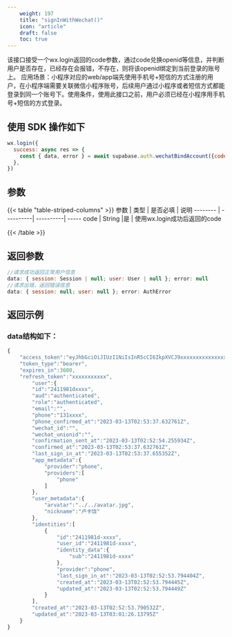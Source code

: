 ```yaml
---
    weight: 197
    title: "signInWithWechat()"
    icon: "article"
    draft: false
    toc: true
---
```


该接口接受一个wx.login返回的code参数，通过code兑换openid等信息，并判断用户是否存在，已经存在会报错，不存在，则将该openid绑定到当前登录的账号上。
应用场景：小程序对应的web/app端先使用手机号+短信的方式注册的用户，在小程序端需要关联微信小程序账号，后续用户通过小程序或者短信方式都能登录到同一个账号下。使用条件，使用此接口之前，用户必须已经在小程序用手机号+短信的方式登录。

## 使用 SDK 操作如下

```js
wx.login({
  success: async res => {
    const { data, error } = await supabase.auth.wechatBindAccount({code:res.code})
  },
})
```


## 参数

{{< table "table-striped-columns" >}}
参数   | 类型        | 是否必填      | 说明
-------- | ----------| ----------| -----
code | String        |是          | 使用wx.login成功后返回的code

{{< /table >}}



## 返回参数

```js
//请求成功返回正常用户信息
data: { session: Session | null; user: User | null }; error: null 
//请求出错，返回错误信息
data: { session: null; user: null }; error: AuthError 

```

## 返回示例

### data结构如下：


  
```js
{
    "access_token":"eyJhbGciOiJIUzI1NiIsInR5cCI6IkpXVCJ9xxxxxxxxxxxxxxxxxxxxxxxx",
    "token_type":"bearer",
    "expires_in":3600,
    "refresh_token":"xxxxxxxxxxx",
        "user":{
        "id":"2411981dxxxx",
        "aud":"authenticated",
        "role":"authenticated",
        "email":"",
        "phone":"131xxxx",
        "phone_confirmed_at":"2023-03-13T02:53:37.632761Z",
        "wechat_id":"",
        "wechat_unionid":"",
        "confirmation_sent_at":"2023-03-13T02:52:54.255934Z",
        "confirmed_at":"2023-03-13T02:53:37.632761Z",
        "last_sign_in_at":"2023-03-13T02:53:37.655352Z",
        "app_metadata":{
            "provider":"phone",
            "providers":[
                "phone"
            ]
        },
        "user_metadata":{
            "arvatar":"../../avatar.jpg",
            "nickname":"卢卡饶"
        },
        "identities":[
            {
                "id":"2411981d-xxxx",
                "user_id":"2411981d-xxxx",
                "identity_data":{
                    "sub":"2411981d-xxxx"
                },
                "provider":"phone",
                "last_sign_in_at":"2023-03-13T02:52:53.794404Z",
                "created_at":"2023-03-13T02:52:53.794445Z",
                "updated_at":"2023-03-13T02:52:53.794449Z"
            }
        ],
        "created_at":"2023-03-13T02:52:53.790532Z",
        "updated_at":"2023-03-13T03:01:26.13795Z"
    }
}

```